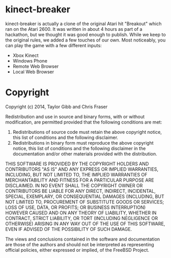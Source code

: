 kinect-breaker
===============

kinect-breaker is actually a clone of the original Atari hit "Breakout" which ran on the Atari 2600. It was written in about 4 hours as part of a hackathon, but we thought it was good enough to publish. While we keep to the original rules,
we added a few touches of our own. Most noticeably, you can play the game with a few different inputs:
* Xbox Kinect
* Windows Phone
* Remote Web Browser
* Local Web Browser

Copyright
===============

Copyright (c) 2014, Taylor Gibb and Chris Fraser

Redistribution and use in source and binary forms, with or without
modification, are permitted provided that the following conditions are met:

1. Redistributions of source code must retain the above copyright notice, this
   list of conditions and the following disclaimer. 
2. Redistributions in binary form must reproduce the above copyright notice,
   this list of conditions and the following disclaimer in the documentation
   and/or other materials provided with the distribution.

THIS SOFTWARE IS PROVIDED BY THE COPYRIGHT HOLDERS AND CONTRIBUTORS "AS IS" AND
ANY EXPRESS OR IMPLIED WARRANTIES, INCLUDING, BUT NOT LIMITED TO, THE IMPLIED
WARRANTIES OF MERCHANTABILITY AND FITNESS FOR A PARTICULAR PURPOSE ARE
DISCLAIMED. IN NO EVENT SHALL THE COPYRIGHT OWNER OR CONTRIBUTORS BE LIABLE FOR
ANY DIRECT, INDIRECT, INCIDENTAL, SPECIAL, EXEMPLARY, OR CONSEQUENTIAL DAMAGES
(INCLUDING, BUT NOT LIMITED TO, PROCUREMENT OF SUBSTITUTE GOODS OR SERVICES;
LOSS OF USE, DATA, OR PROFITS; OR BUSINESS INTERRUPTION) HOWEVER CAUSED AND
ON ANY THEORY OF LIABILITY, WHETHER IN CONTRACT, STRICT LIABILITY, OR TORT
(INCLUDING NEGLIGENCE OR OTHERWISE) ARISING IN ANY WAY OUT OF THE USE OF THIS
SOFTWARE, EVEN IF ADVISED OF THE POSSIBILITY OF SUCH DAMAGE.

The views and conclusions contained in the software and documentation are those
of the authors and should not be interpreted as representing official policies, 
either expressed or implied, of the FreeBSD Project.
